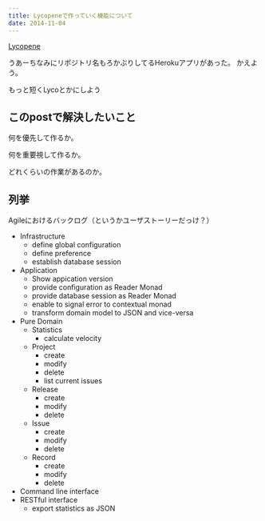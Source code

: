 ```yaml
---
title: Lycopeneで作っていく機能について
date: 2014-11-04
---
```


[Lycopene](https://github.com/utky/lycopene)

うあーちなみにリポジトリ名もろかぶりしてるHerokuアプリがあった。
かえよう。

もっと短くLycoとかにしよう

## このpostで解決したいこと

何を優先して作るか。

何を重要視して作るか。

どれくらいの作業があるのか。

## 列挙

Agileにおけるバックログ（というかユーザストーリーだっけ？）

* Infrastructure
  + define global configuration
  + define preference
  + establish database session
* Application
  + Show appication version
  + provide configuration as Reader Monad
  + provide database session as Reader Monad
  + enable to signal error to contextual monad
  + transform domain model to JSON and vice-versa
* Pure Domain
  + Statistics
    - calculate velocity
  + Project
    - create
    - modify
    - delete
    - list current issues
  + Release
    - create
    - modify
    - delete
  + Issue
    - create
    - modify
    - delete
  + Record
    - create
    - modify
    - delete
* Command line interface
* RESTful interface
  + export statistics as JSON
